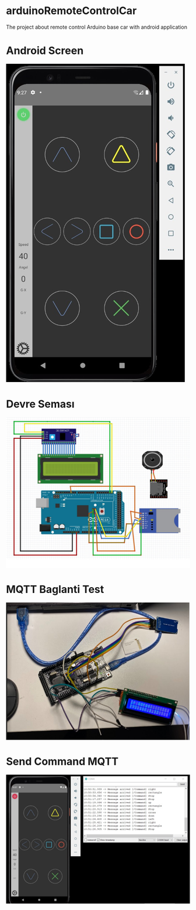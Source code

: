 # arduinoRemoteControlCar
The project about remote control Arduino base car  with android application

# Android Screen

![Android Screen](https://github.com/yilmazt81/arduinoRemoteControlCar/blob/main/Screen/AndroidEkran.jpg)

# Devre Seması

![Devre Semasi](https://github.com/yilmazt81/arduinoRemoteControlCar/blob/main/Screen/DevreSemasi.jpg)

# MQTT Baglanti Test

![MQTT Baglanti](https://github.com/yilmazt81/arduinoRemoteControlCar/blob/main/Screen/DeviceConnectWfMqtt.jpg)

# Send Command MQTT

![MQTT Baglanti](https://github.com/yilmazt81/arduinoRemoteControlCar/blob/main/Screen/SendCommandToArduino.jpg)



